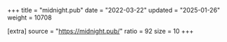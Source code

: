 +++
title = "midnight.pub"
date = "2022-03-22"
updated = "2025-01-26"
weight = 10708

[extra]
source = "https://midnight.pub/"
ratio = 92
size = 10
+++
